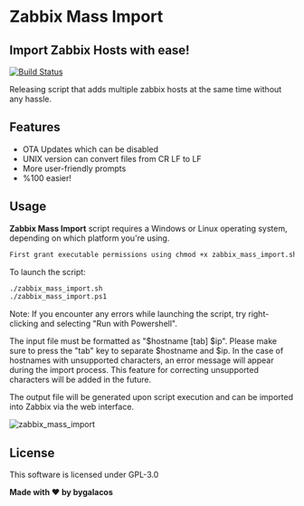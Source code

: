 # Zabbix Mass Import
## Import Zabbix Hosts with ease!

[![Build Status](https://camo.githubusercontent.com/4e084bac046962268fcf7a8aaf3d4ac422d3327564f9685c9d1b57aa56b142e9/68747470733a2f2f7472617669732d63692e6f72672f6477796c2f657374612e7376673f6272616e63683d6d6173746572)](https://travis-ci.org/joemccann/dillinger)

Releasing script that adds multiple zabbix hosts at the same time without any hassle.

## Features

- OTA Updates which can be disabled
- UNIX version can convert files from CR LF to LF
- More user-friendly prompts
- %100 easier!

## Usage

**Zabbix Mass Import** script requires a Windows or Linux operating system, depending on which platform you're using.

```sh
First grant executable permissions using chmod +x zabbix_mass_import.sh
```

To launch the script:

```sh
./zabbix_mass_import.sh
./zabbix_mass_import.ps1
```
Note: If you encounter any errors while launching the script, try right-clicking and selecting "Run with Powershell".

The input file must be formatted as "$hostname [tab] $ip". Please make sure to press the "tab" key to separate $hostname and $ip. In the case of hostnames with unsupported characters, an error message will appear during the import process. This feature for correcting unsupported characters will be added in the future. 

The output file will be generated upon script execution and can be imported into Zabbix via the web interface.

![zabbix_mass_import](https://user-images.githubusercontent.com/57764369/208874180-cefc2527-b031-4365-b2c0-da1d14ced5de.gif)

## License

This software is licensed under GPL-3.0

**Made with ♥ by bygalacos**
